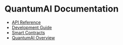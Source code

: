 # QuantumAI Documentation

- [API Reference](docs/api/README.md)
- [Development Guide](docs/guides/development.md)
- [Smart Contracts](docs/contracts/README.md)
- [QuantumAI Overview](docs/overview.md)
